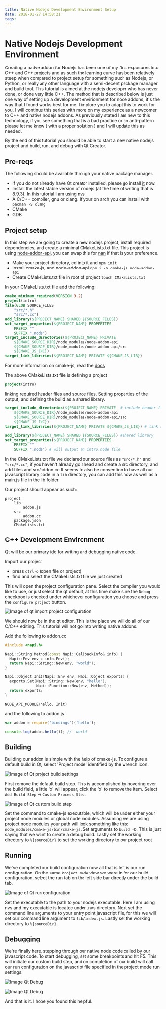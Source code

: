 ```yaml
---
title: Native Nodejs Development Environment Setup
date: 2018-01-27 14:58:21
tags:
---
```

# Native Nodejs Development Environment

Creating a native addon for Nodejs has been one of my first exposures into C++ and C++ projects and as such the learning curve has been relatively steep when compared to project setup for
something such as Nodejs, or Python, or really any other language with a semi-decent package manager and build tool. This tutorial is aimed at the nodejs developer who
has never done, or done very little C++. The method that is described below is just one way of setting up a development envirionment for node addons, it's the way that 
I found works best for me. I implore you to adapt this to work for you. I will continue this series with more on my experience as a newcomer to C++ and native nodejs addons.
As previously stated I am new to this technology, if you see something that is a bad practice or an anti-pattern please let me know ( with a proper solution ) and I will update this as needed.

By the end of this tutorial you should be able to start a new native nodejs project and build, run, and debug with 
Qt Creator.

## Pre-reqs
The following should be available through your native package manager.
 - If you do not already have Qt creator installed, please go install [it](https://www.qt.io/download-qt-for-application-development) now.
 - Install the latest stable version of nodejs (at the time of writing that is 8.9.3). In this tutorial I am using [nvs]()
 - A C/C++ compiler, gnu or clang. If your on arch you can install with `pacman -S clang`
 - CMake
 - GDB


## Project setup

In this step we are going to create a new nodejs project, install required dependencies, and create a minimal CMakeLists.txt file.
This project is using [node-addon-api](), you can swap this for [nan]() if that is your preference.

 - Make your project directory, cd into it and `npm init`
 - Install cmake-js, and node-addon-api `npm i -S cmake-js node-addon-api`
 - Create CMakeLists.txt file in root of project `touch CMakeLists.txt`

In your CMakeLists.txt file add the following:
``` cmake
cmake_minimum_required(VERSION 3.2)
project(intro)
file(GLOB SOURCE_FILES 
    "src/*.h"
    "src/*.cc")
add_library(${PROJECT_NAME} SHARED ${SOURCE_FILES})
set_target_properties(${PROJECT_NAME} PROPERTIES 
    PREFIX ""
    SUFFIX ".node")
target_include_directories(${PROJECT_NAME} PRIVATE 
    ${CMAKE_SOURCE_DIR}/node_modules/node-addon-api 
    ${CMAKE_SOURCE_DIR}/node_modules/node-addon-api/src
    ${CMAKE_JS_INC})
target_link_libraries(${PROJECT_NAME} PRIVATE ${CMAKE_JS_LIB})
```
For more information on cmake-js, read the [docs](https://github.com/cmake-js/cmake-js)

The above CMakeLists.txt file is defining a project

``` cmake
project(intro)
```

linking required header files and source files.
Setting properties of the output, and defining the build as a shared library.

``` cmake
target_include_directories(${PROJECT_NAME} PRIVATE  # include header files
    ${CMAKE_SOURCE_DIR}/node_modules/node-addon-api 
    ${CMAKE_SOURCE_DIR}/node_modules/node-addon-api/src
    ${CMAKE_JS_INC})
target_link_libraries(${PROJECT_NAME} PRIVATE ${CMAKE_JS_LIB}) # link required source files

add_library(${PROJECT_NAME} SHARED ${SOURCE_FILES}) #shared library
set_target_properties(${PROJECT_NAME} PROPERTIES 
    PREFIX ""
    SUFFIX ".node") # will output an intro.node file
```

In the CMakeLists.txt file we declared our source files as `"src/*.h"` and `"src/*.cc"`, if you haven't already go ahead and create a src directory, and add files and src/addon.cc
It seems to also be convention to have all our javascript library code in a `lib` directory, you can add this now as well as a main.js file in the lib folder.

Our project should appear as such:
```
project
    lib
        addon.js
    src
        addon.cc
    package.json
    CMakeLists.txt
```

## C++ Development Environment
Qt will be our primary ide for writing and debugging native code. 

Import our project
 - press `ctrl-o` (open file or project)
 - find and select the CMakeLists.txt file we just created

This will open the project configuration pane. Select the compiler you would like to use, or just select the qt default, at this time make sure the `Debug` checkbox is checked under whichever configuration you choose and press the
`configure project` button.

![Image of qt import project configuration](../../../../../images/import_configure.png)

We should now be in the qt editor. This is the place we will do all of our C/C++ editing. This tutorial will not go into writing native addons. 

Add the following to addon.cc

``` cpp
#include <napi.h>

Napi::String Method(const Napi::CallbackInfo& info) {
  Napi::Env env = info.Env();
  return Napi::String::New(env, "world");
}

Napi::Object Init(Napi::Env env, Napi::Object exports) {
  exports.Set(Napi::String::New(env, "hello"),
              Napi::Function::New(env, Method));
  return exports;
}

NODE_API_MODULE(hello, Init)
```

and the following to addon.js
``` js
var addon = require('bindings')('hello');

console.log(addon.hello()); // 'world'
```

## Building
Building our addon is simple with the help of cmake-js. To configure a default build in Qt, select 'Project mode' identified by the
wrench icon.

![Image of Qt project build settings](../../../../../images/build_settings.png)

First remove the default build step. This is accomplished by hovering over the build field, a little 'x' will appear, click the 'x' to remove the item.
Select `Add Build Step` -> `Custom Process Step`. 

![Image of Qt custom build step](../../../../../images/custom_build_step.png)

Set the command to cmake-js executable, which will be under either your project node modules or global node modules.
Assuming we are using project node modules your path will look something like this: `node_modules/cmake-js/bin/cmake-js`.
Set arguments to `build -D`. This is just saying that we want to create a debug build. Lastly set the working directory to `%{sourceDir}` 
to set the working directory to our project root 

## Running
We've completed our build configuration now all that is left is our run configuration.
On the same `Project mode` view we were in for our build configuration, select the run tab on the left side bar directly under the build tab.

![Image of Qt run configuration](../../../../../images/run_configuration.png)

Set the executable to the path to your nodejs executable. Here I am using nvs and my executable is locatec under .nvs directory. 
Next set the command line arguments to your entry point javascript file, for this we will set our command line argument to `lib/index.js`.
Lastly set the working directory to `%{sourceDir}`.

## Debugging
We're finally here, stepping through our native node code called by our javascript code. To start debugging, set some breakpoints and hit F5. 
This will initiate our custom build step, and on completion of our build will call our run configuration on the javascript file
specified in the project mode run settings.

![Image Qt Debug](../../../../../images/debug_view.png)

![Image Qt Debug](../../../../../images/debug_view2.png)

And that is it. I hope you found this helpful.
